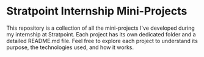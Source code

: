 # Stratpoint Internship Mini-Projects

This repository is a collection of all the mini-projects I've developed during my internship at Stratpoint. Each project has its own dedicated folder and a detailed README.md file. Feel free to explore each project to understand its purpose, the technologies used, and how it works.
